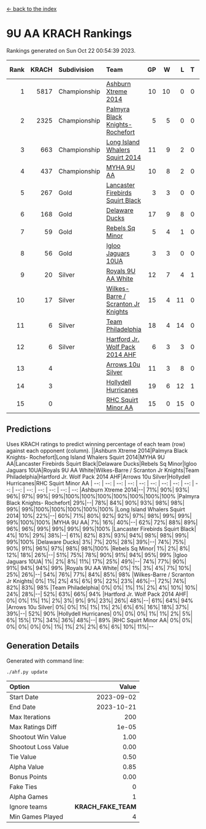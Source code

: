 [<- back to the index](readme.md)
# 9U AA KRACH Rankings
Rankings generated on Sun Oct 22 00:54:39 2023.

Rank|KRACH|Subdivision|Team|GP|W|L|T|OTW|OTL|SoS|Exp Wins|Win Diff
---:|---:|:---|:---|---:|---:|---:|---:|---:|---:|---:|---:|---:
1|5817|Championship|[Ashburn Xtreme 2014](https://gamesheetstats.com/seasons/3659/teams/140217/schedule)|10|10|0|0|0|0|97|10.8|-0.0
2|2325|Championship|[Palmyra Black Knights- Rochefort](https://gamesheetstats.com/seasons/3659/teams/140260/schedule)|5|5|0|0|0|0|63|5.8|-0.0
3|663|Championship|[Long Island Whalers Squirt 2014](https://gamesheetstats.com/seasons/3659/teams/140221/schedule)|11|9|2|0|1|0|589|9.8|-0.0
4|437|Championship|[MYHA 9U AA](https://gamesheetstats.com/seasons/3659/teams/140222/schedule)|10|8|2|0|2|0|171|8.8|-0.0
5|267|Gold|[Lancaster Firebirds Squirt Black](https://gamesheetstats.com/seasons/3659/teams/140256/schedule)|3|3|0|0|0|0|10|3.9|0.0
6|168|Gold|[Delaware Ducks](https://gamesheetstats.com/seasons/3659/teams/140218/schedule)|17|9|8|0|0|3|1058|9.8|-0.0
7|59|Gold|[Rebels Sq Minor](https://gamesheetstats.com/seasons/3659/teams/140223/schedule)|5|4|1|0|1|0|33|4.9|0.0
8|56|Gold|[Igloo Jaguars 10UA](https://gamesheetstats.com/seasons/3659/teams/140253/schedule)|3|3|0|0|0|0|2|3.9|0.0
9|20|Silver|[Royals 9U AA White](https://gamesheetstats.com/seasons/3659/teams/140225/schedule)|12|7|4|1|0|0|498|8.4|0.0
10|17|Silver|[Wilkes-Barre / Scranton Jr Knights](https://gamesheetstats.com/seasons/3659/teams/140228/schedule)|15|4|11|0|0|0|782|4.9|0.0
11|6|Silver|[Team Philadelphia](https://gamesheetstats.com/seasons/3659/teams/140226/schedule)|18|4|14|0|0|1|1465|4.9|0.0
12|6|Silver|[Hartford Jr. Wolf Pack 2014 AHF](https://gamesheetstats.com/seasons/3659/teams/140219/schedule)|6|3|3|0|0|0|99|3.9|0.0
13|4||[Arrows 10u Silver](https://gamesheetstats.com/seasons/3659/teams/140216/schedule)|11|3|8|0|0|0|134|3.9|0.0
14|3||[Hollydell Hurricanes](https://gamesheetstats.com/seasons/3659/teams/140220/schedule)|19|6|12|1|0|0|316|7.4|0.0
15|0||[RHC Squirt Minor AA](https://gamesheetstats.com/seasons/3659/teams/140224/schedule)|15|0|15|0|0|0|93|0.9|0.0

## Predictions
Uses KRACH ratings to predict winning percentage of each team (row) against each opponent (column).
||Ashburn Xtreme 2014|Palmyra Black Knights- Rochefort|Long Island Whalers Squirt 2014|MYHA 9U AA|Lancaster Firebirds Squirt Black|Delaware Ducks|Rebels Sq Minor|Igloo Jaguars 10UA|Royals 9U AA White|Wilkes-Barre / Scranton Jr Knights|Team Philadelphia|Hartford Jr. Wolf Pack 2014 AHF|Arrows 10u Silver|Hollydell Hurricanes|RHC Squirt Minor AA
| --: | --: | --: | --: | --: | --: | --: | --: | --: | --: | --: | --: | --: | --: | --: | --: 
|Ashburn Xtreme 2014|--| 71%| 90%| 93%| 96%| 97%| 99%| 99%|100%|100%|100%|100%|100%|100%|100%
|Palmyra Black Knights- Rochefort| 29%|--| 78%| 84%| 90%| 93%| 98%| 98%| 99%| 99%|100%|100%|100%|100%|100%
|Long Island Whalers Squirt 2014| 10%| 22%|--| 60%| 71%| 80%| 92%| 92%| 97%| 98%| 99%| 99%| 99%|100%|100%
|MYHA 9U AA|  7%| 16%| 40%|--| 62%| 72%| 88%| 89%| 96%| 96%| 99%| 99%| 99%| 99%|100%
|Lancaster Firebirds Squirt Black|  4%| 10%| 29%| 38%|--| 61%| 82%| 83%| 93%| 94%| 98%| 98%| 99%| 99%|100%
|Delaware Ducks|  3%|  7%| 20%| 28%| 39%|--| 74%| 75%| 90%| 91%| 96%| 97%| 98%| 98%|100%
|Rebels Sq Minor|  1%|  2%|  8%| 12%| 18%| 26%|--| 51%| 75%| 78%| 90%| 91%| 94%| 95%| 99%
|Igloo Jaguars 10UA|  1%|  2%|  8%| 11%| 17%| 25%| 49%|--| 74%| 77%| 90%| 91%| 94%| 94%| 99%
|Royals 9U AA White|  0%|  1%|  3%|  4%|  7%| 10%| 25%| 26%|--| 54%| 76%| 77%| 84%| 85%| 98%
|Wilkes-Barre / Scranton Jr Knights|  0%|  1%|  2%|  4%|  6%|  9%| 22%| 23%| 46%|--| 72%| 74%| 82%| 83%| 98%
|Team Philadelphia|  0%|  0%|  1%|  1%|  2%|  4%| 10%| 10%| 24%| 28%|--| 52%| 63%| 66%| 94%
|Hartford Jr. Wolf Pack 2014 AHF|  0%|  0%|  1%|  1%|  2%|  3%|  9%|  9%| 23%| 26%| 48%|--| 61%| 64%| 94%
|Arrows 10u Silver|  0%|  0%|  1%|  1%|  1%|  2%|  6%|  6%| 16%| 18%| 37%| 39%|--| 52%| 90%
|Hollydell Hurricanes|  0%|  0%|  0%|  1%|  1%|  2%|  5%|  6%| 15%| 17%| 34%| 36%| 48%|--| 89%
|RHC Squirt Minor AA|  0%|  0%|  0%|  0%|  0%|  0%|  1%|  1%|  2%|  2%|  6%|  6%| 10%| 11%|--

## Generation Details

Generated with command line:
```
./ahf.py update
```

| Option | Value |
| :----- | ----: |
| Start Date | 2023-09-02 |
| End Date | 2023-10-21 |
| Max Iterations | 200 |
| Max Ratings Diff | 1e-05 |
| Shootout Win Value | 1.00 |
| Shootout Loss Value | 0.00 |
| Tie Value | 0.50 |
| Alpha Value | 0.85 |
| Bonus Points | 0.00 |
| Fake Ties | 0 |
| Alpha Games | 1 |
| Ignore teams | __KRACH_FAKE_TEAM__ |
| Min Games Played | 4 |

